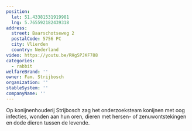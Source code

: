 ```yaml
---
position:
  lat: 51.43381531919981
  lng: 5.765592182439318
address:
  street: Baarschotseweg 2
  postalCode: 5756 PC
  city: Vlierden
  country: Nederland
video: https://youtu.be/RHgSPJKF788
categories:
  - rabbit
welfareBrand: ''
owner: Fam. Strijbosch
organization: ''
stableSystem: ''
companyName: ''
---
```

Op konijnenhouderij Strijbosch zag het onderzoeksteam konijnen met oog infecties, wonden aan hun oren, dieren met hersen- of zenuwontstekingen en dode dieren tussen de levende.
